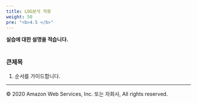 ```yaml
---
title: LOG분석 적용
weight: 50
pre: "<b>4.5 </b>"
---
```


**실습에 대한 설명을 적습니다.** <br/><br/>

### 큰제목
1. 순서를 가이드합니다.


---
© 2020 Amazon Web Services, Inc. 또는 자회사, All rights reserved.
